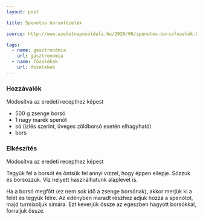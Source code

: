 ```yaml
---
layout: post

title: Spenótos borsófőzelék

source: http://www.azeletnaposoldala.hu/2020/06/spenotos-borsofozelek.html

tags:
  - name: gasztronómia
    url: gasztronomia
  - name: főzelékek
    url: fozelekek
---
```


### Hozzávalók
Módosítva az eredeti recepthez képest

 - 500 g zsenge borsó
 - 1 nagy marék spenót
 - só (ízlés szerint, üveges zöldborsó esetén elhagyható)
 - bors


### Elkészítés
Módosítva az eredeti recepthez képest

Tegyük fel a borsót és öntsük fel annyi vízzel, hogy éppen ellepje. Sózzuk és 
borsozzuk. Víz helyett használhatunk alaplevet is.

Ha a borsó megfőtt (ez nem sok idő a zsenge borsónak), akkor merjük ki a felét 
és tegyük félre. Az edényben maradt részhez adjuk hozzá a spenótot, majd 
turmixoljuk simára. Ezt keverjük össze az egészben hagyott borsókkal, forraljuk 
össze.
